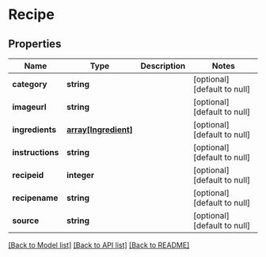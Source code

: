# Recipe

## Properties
Name | Type | Description | Notes
------------ | ------------- | ------------- | -------------
**category** | **string** |  | [optional] [default to null]
**imageurl** | **string** |  | [optional] [default to null]
**ingredients** | [**array[Ingredient]**](Ingredient.md) |  | [optional] [default to null]
**instructions** | **string** |  | [optional] [default to null]
**recipeid** | **integer** |  | [optional] [default to null]
**recipename** | **string** |  | [optional] [default to null]
**source** | **string** |  | [optional] [default to null]

[[Back to Model list]](../README.md#documentation-for-models) [[Back to API list]](../README.md#documentation-for-api-endpoints) [[Back to README]](../README.md)


